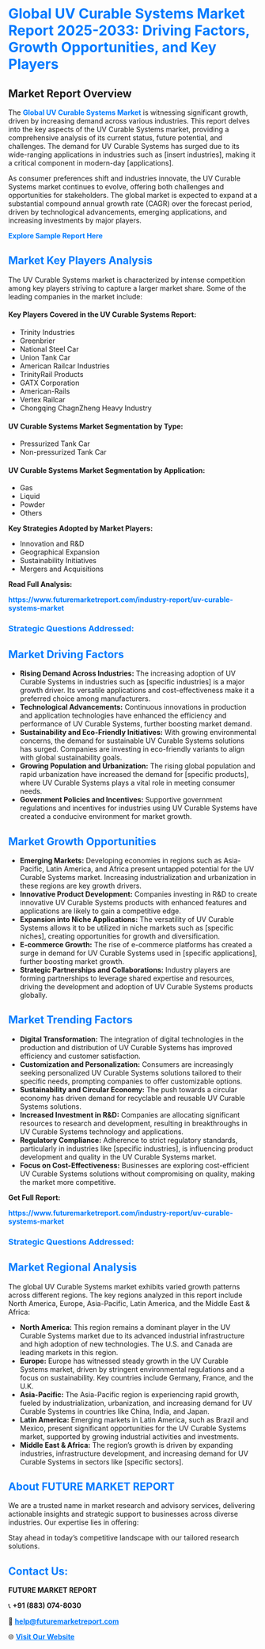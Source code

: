 <h1 style="color: #007BFF;">Global UV Curable Systems Market Report 2025-2033: Driving Factors, Growth Opportunities, and Key Players</h1>

<section id="overview">
<h2>Market Report Overview</h2>
<p>The <a href="https://www.futuremarketreport.com/industry-report/uv-curable-systems-market" style="color: #007BFF; text-decoration: none;"><strong>Global UV Curable Systems Market</strong></a> is witnessing significant growth, driven by increasing demand across various industries. This report delves into the key aspects of the UV Curable Systems market, providing a comprehensive analysis of its current status, future potential, and challenges. The demand for UV Curable Systems has surged due to its wide-ranging applications in industries such as [insert industries], making it a critical component in modern-day [applications].</p>
<p>As consumer preferences shift and industries innovate, the UV Curable Systems market continues to evolve, offering both challenges and opportunities for stakeholders. The global market is expected to expand at a substantial compound annual growth rate (CAGR) over the forecast period, driven by technological advancements, emerging applications, and increasing investments by major players.</p>
</section>

<section id="overview">
<p><a href="https://www.futuremarketreport.com/request-sample/reportId=37440" style="color: #007BFF; text-decoration: none;"><strong>Explore Sample Report Here</strong></a></p>
</section>

<section id="key-players">
<h2 style="color: #007BFF;">Market Key Players Analysis</h2>
<p>The UV Curable Systems market is characterized by intense competition among key players striving to capture a larger market share. Some of the leading companies in the market include:</p>
<h4>Key Players Covered in the UV Curable Systems Report:</h4>
<ul><li>Trinity Industries</li><li>Greenbrier</li><li>National Steel Car</li><li>Union Tank Car</li><li>American Railcar Industries</li><li>TrinityRail Products</li><li>GATX Corporation</li><li>American-Rails</li><li>Vertex Railcar</li><li>Chongqing ChagnZheng Heavy Industry</li></ul>
<h4>UV Curable Systems Market Segmentation by Type:</h4>
<ul><li>Pressurized Tank Car</li><li>Non-pressurized Tank Car</li></ul>

<h4>UV Curable Systems Market Segmentation by Application:</h4>
<ul><li>Gas</li><li>Liquid</li><li>Powder</li><li>Others</li></ul>
<p><strong>Key Strategies Adopted by Market Players:</strong></p>
<ul>
<li>Innovation and R&D</li>
<li>Geographical Expansion</li>
<li>Sustainability Initiatives</li>
<li>Mergers and Acquisitions</li>
</ul>
</section>

<section>
<p><strong>Read Full Analysis: </strong></p><a href="https://www.futuremarketreport.com/industry-report/uv-curable-systems-market" style="color: #007BFF; text-decoration: none;"><strong>https://www.futuremarketreport.com/industry-report/uv-curable-systems-market</strong></a>
<h3 style="color: #007BFF;">Strategic Questions Addressed:</h3>
</section>

<section id="driving-factors">
<h2 style="color: #007BFF;">Market Driving Factors</h2>
<ul>
<li><strong>Rising Demand Across Industries:</strong> The increasing adoption of UV Curable Systems in industries such as [specific industries] is a major growth driver. Its versatile applications and cost-effectiveness make it a preferred choice among manufacturers.</li>
<li><strong>Technological Advancements:</strong> Continuous innovations in production and application technologies have enhanced the efficiency and performance of UV Curable Systems, further boosting market demand.</li>
<li><strong>Sustainability and Eco-Friendly Initiatives:</strong> With growing environmental concerns, the demand for sustainable UV Curable Systems solutions has surged. Companies are investing in eco-friendly variants to align with global sustainability goals.</li>
<li><strong>Growing Population and Urbanization:</strong> The rising global population and rapid urbanization have increased the demand for [specific products], where UV Curable Systems plays a vital role in meeting consumer needs.</li>
<li><strong>Government Policies and Incentives:</strong> Supportive government regulations and incentives for industries using UV Curable Systems have created a conducive environment for market growth.</li>
</ul>
</section>

<section id="growth-opportunities">
<h2 style="color: #007BFF;">Market Growth Opportunities</h2>
<ul>
<li><strong>Emerging Markets:</strong> Developing economies in regions such as Asia-Pacific, Latin America, and Africa present untapped potential for the UV Curable Systems market. Increasing industrialization and urbanization in these regions are key growth drivers.</li>
<li><strong>Innovative Product Development:</strong> Companies investing in R&D to create innovative UV Curable Systems products with enhanced features and applications are likely to gain a competitive edge.</li>
<li><strong>Expansion into Niche Applications:</strong> The versatility of UV Curable Systems allows it to be utilized in niche markets such as [specific niches], creating opportunities for growth and diversification.</li>
<li><strong>E-commerce Growth:</strong> The rise of e-commerce platforms has created a surge in demand for UV Curable Systems used in [specific applications], further boosting market growth.</li>
<li><strong>Strategic Partnerships and Collaborations:</strong> Industry players are forming partnerships to leverage shared expertise and resources, driving the development and adoption of UV Curable Systems products globally.</li>
</ul>
</section>

<section id="trending-factors">
<h2 style="color: #007BFF;">Market Trending Factors</h2>
<ul>
<li><strong>Digital Transformation:</strong> The integration of digital technologies in the production and distribution of UV Curable Systems has improved efficiency and customer satisfaction.</li>
<li><strong>Customization and Personalization:</strong> Consumers are increasingly seeking personalized UV Curable Systems solutions tailored to their specific needs, prompting companies to offer customizable options.</li>
<li><strong>Sustainability and Circular Economy:</strong> The push towards a circular economy has driven demand for recyclable and reusable UV Curable Systems solutions.</li>
<li><strong>Increased Investment in R&D:</strong> Companies are allocating significant resources to research and development, resulting in breakthroughs in UV Curable Systems technology and applications.</li>
<li><strong>Regulatory Compliance:</strong> Adherence to strict regulatory standards, particularly in industries like [specific industries], is influencing product development and quality in the UV Curable Systems market.</li>
<li><strong>Focus on Cost-Effectiveness:</strong> Businesses are exploring cost-efficient UV Curable Systems solutions without compromising on quality, making the market more competitive.</li>
</ul>
</section>

<section>
<p><strong>Get Full Report: </strong></p><a href="https://www.futuremarketreport.com/industry-report/uv-curable-systems-market" style="color: #007BFF; text-decoration: none;"><strong>https://www.futuremarketreport.com/industry-report/uv-curable-systems-market</strong></a>
<h3 style="color: #007BFF;">Strategic Questions Addressed:</h3>
</section>


<section id="regional-analysis">
<h2 style="color: #007BFF;">Market Regional Analysis</h2>
<p>The global UV Curable Systems market exhibits varied growth patterns across different regions. The key regions analyzed in this report include North America, Europe, Asia-Pacific, Latin America, and the Middle East & Africa:</p>
<ul>
<li><strong>North America:</strong> This region remains a dominant player in the UV Curable Systems market due to its advanced industrial infrastructure and high adoption of new technologies. The U.S. and Canada are leading markets in this region.</li>
<li><strong>Europe:</strong> Europe has witnessed steady growth in the UV Curable Systems market, driven by stringent environmental regulations and a focus on sustainability. Key countries include Germany, France, and the U.K.</li>
<li><strong>Asia-Pacific:</strong> The Asia-Pacific region is experiencing rapid growth, fueled by industrialization, urbanization, and increasing demand for UV Curable Systems in countries like China, India, and Japan.</li>
<li><strong>Latin America:</strong> Emerging markets in Latin America, such as Brazil and Mexico, present significant opportunities for the UV Curable Systems market, supported by growing industrial activities and investments.</li>
<li><strong>Middle East & Africa:</strong> The region’s growth is driven by expanding industries, infrastructure development, and increasing demand for UV Curable Systems in sectors like [specific sectors].</li>
</ul>
</section>

<footer>
<h2 style="color: #007BFF;">About FUTURE MARKET REPORT</h2>
<p>We are a trusted name in market research and advisory services, delivering actionable insights and strategic support to businesses across diverse industries. Our expertise lies in offering:</p>

<p>Stay ahead in today’s competitive landscape with our tailored research solutions.</p>

<h2 style="color: #007BFF;">Contact Us:</h2>
<p><strong>FUTURE MARKET REPORT</strong></p>
<p>📞 <strong>+91 (883) 074-8030</strong></p>
<p>📧 <strong><a href="mailto:help@futuremarketreport.com" style="color: #007BFF;">help@futuremarketreport.com</a></strong></p>
<p>🌐 <strong><a href="https://www.futuremarketreport.com/" style="color: #007BFF;">Visit Our Website</a></strong></p>
</footer>